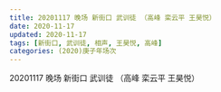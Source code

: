 ```yaml
---
title: 20201117 晚场 新街口 武训徒 （高峰 栾云平 王昊悦） 
date: 2020-11-17
updated: 2020-11-17
tags: [新街口, 武训徒, 相声, 王昊悦, 高峰]
categories: (2020)庚子年场次
---
```

20201117 晚场 新街口 武训徒 （高峰 栾云平 王昊悦）

